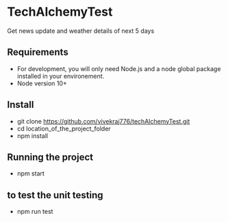 # TechAlchemyTest
Get news update and weather details of next 5 days

## Requirements
- For development, you will only need Node.js and a node global package installed in your environement.
- Node version 10+

## Install
- git clone https://github.com/vivekraj776/techAlchemyTest.git
- cd location_of_the_project_folder
- npm install

## Running the project
- npm start 

## to test the unit testing 
- npm run test

